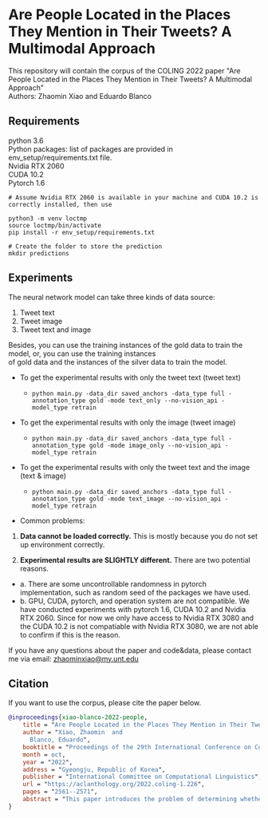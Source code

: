 # Are People Located in the Places They Mention in Their Tweets? A Multimodal Approach

This repository will contain the corpus of the COLING 2022 paper 
"Are People Located in the Places They Mention in Their Tweets? A Multimodal Approach"  
Authors: Zhaomin Xiao and Eduardo Blanco

## Requirements
python 3.6 \
Python packages: list of packages are provided in env_setup/requirements.txt file. \
Nvidia RTX 2060 \
CUDA 10.2 \
Pytorch 1.6

```
# Assume Nvidia RTX 2060 is available in your machine and CUDA 10.2 is correctly installed, then use 
    
python3 -m venv loctmp
source loctmp/bin/activate
pip install -r env_setup/requirements.txt

# Create the folder to store the prediction
mkdir predictions
``` 

## Experiments
The neural network model can take three kinds of data source:
1. Tweet text
2. Tweet image
3. Tweet text and image


Besides, you can use the training instances of the gold data to train the model, or, you can use the training instances \
of gold data and the instances of the silver data to train the model.


  - To get the experimental results with only the tweet text (tweet text)
    - ```python main.py -data_dir saved_anchors -data_type full -annotation_type gold -mode text_only --no-vision_api -model_type retrain```

  - To get the experimental results with only the image (tweet image)
    - ```python main.py -data_dir saved_anchors -data_type full -annotation_type gold -mode image_only --no-vision_api -model_type retrain```

  - To get the experimental results with only the tweet text and the image (text & image)
    - ```python main.py -data_dir saved_anchors -data_type full -annotation_type gold -mode text_image --no-vision_api -model_type retrain```


- Common problems:

1. **Data cannot be loaded correctly.** This is mostly because you do not set up environment correctly.

2. **Experimental results are SLIGHTLY different.** There are two potential reasons.
- a. There are some uncontrollable randomness in pytorch implementation, such as random seed of the packages we have used.
- b. GPU, CUDA, pytorch, and operation system are not compatible. We have conducted experiments with pytorch 1.6, CUDA 10.2 and Nvidia RTX 2060. Since for now we only have access to Nvidia RTX 3080 and the CUDA 10.2 is not compatiable with Nvidia RTX 3080, we are not able to confirm if this is the reason.


If you have any questions about the paper and code&data, please contact me via email: zhaominxiao@my.unt.edu
  
## Citation

If you want to use the corpus, please cite the paper below.
```bibtex
@inproceedings{xiao-blanco-2022-people,
    title = "Are People Located in the Places They Mention in Their Tweets? A Multimodal Approach",
    author = "Xiao, Zhaomin  and
      Blanco, Eduardo",
    booktitle = "Proceedings of the 29th International Conference on Computational Linguistics",
    month = oct,
    year = "2022",
    address = "Gyeongju, Republic of Korea",
    publisher = "International Committee on Computational Linguistics",
    url = "https://aclanthology.org/2022.coling-1.226",
    pages = "2561--2571",
    abstract = "This paper introduces the problem of determining whether people are located in the places they mention in their tweets. In particular, we investigate the role of text and images to solve this challenging problem. We present a new corpus of tweets that contain both text and images. Our analyses show that this problem is multimodal at its core: human judgments depend on whether annotators have access to the text, the image, or both. Experimental results show that a neural architecture that combines both modalities yields better results. We also conduct an error analysis to provide insights into why and when each modality is beneficial.",
}
```

